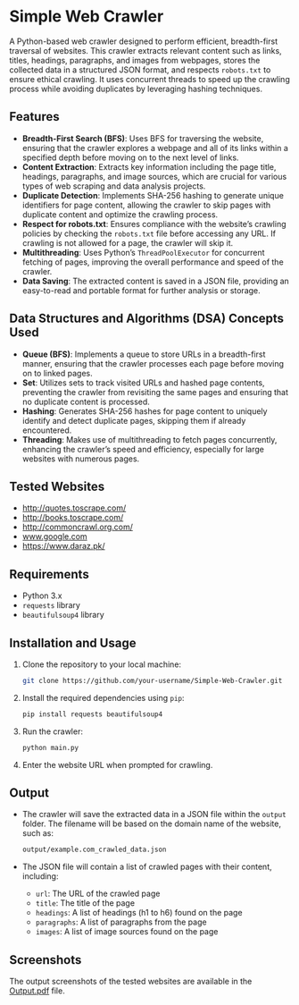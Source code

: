 # Simple Web Crawler

A Python-based web crawler designed to perform efficient, breadth-first traversal of websites. This crawler extracts relevant content such as links, titles, headings, paragraphs, and images from webpages, stores the collected data in a structured JSON format, and respects `robots.txt` to ensure ethical crawling. It uses concurrent threads to speed up the crawling process while avoiding duplicates by leveraging hashing techniques.

## Features
- **Breadth-First Search (BFS)**: Uses BFS for traversing the website, ensuring that the crawler explores a webpage and all of its links within a specified depth before moving on to the next level of links.
- **Content Extraction**: Extracts key information including the page title, headings, paragraphs, and image sources, which are crucial for various types of web scraping and data analysis projects.
- **Duplicate Detection**: Implements SHA-256 hashing to generate unique identifiers for page content, allowing the crawler to skip pages with duplicate content and optimize the crawling process.
- **Respect for robots.txt**: Ensures compliance with the website’s crawling policies by checking the `robots.txt` file before accessing any URL. If crawling is not allowed for a page, the crawler will skip it.
- **Multithreading**: Uses Python’s `ThreadPoolExecutor` for concurrent fetching of pages, improving the overall performance and speed of the crawler.
- **Data Saving**: The extracted content is saved in a JSON file, providing an easy-to-read and portable format for further analysis or storage.

## Data Structures and Algorithms (DSA) Concepts Used
- **Queue (BFS)**: Implements a queue to store URLs in a breadth-first manner, ensuring that the crawler processes each page before moving on to linked pages.
- **Set**: Utilizes sets to track visited URLs and hashed page contents, preventing the crawler from revisiting the same pages and ensuring that no duplicate content is processed.
- **Hashing**: Generates SHA-256 hashes for page content to uniquely identify and detect duplicate pages, skipping them if already encountered.
- **Threading**: Makes use of multithreading to fetch pages concurrently, enhancing the crawler’s speed and efficiency, especially for large websites with numerous pages.

## Tested Websites
- http://quotes.toscrape.com/
- http://books.toscrape.com/
- http://commoncrawl.org.com/
- www.google.com
- https://www.daraz.pk/

## Requirements
- Python 3.x
- `requests` library
- `beautifulsoup4` library

## Installation and Usage

1. Clone the repository to your local machine:
    ```bash
    git clone https://github.com/your-username/Simple-Web-Crawler.git
    ```

2. Install the required dependencies using `pip`:
    ```bash
    pip install requests beautifulsoup4
    ```

3. Run the crawler:
    ```bash
    python main.py
    ```

4. Enter the website URL when prompted for crawling.

## Output

- The crawler will save the extracted data in a JSON file within the `output` folder. The filename will be based on the domain name of the website, such as:
  
    ```bash
    output/example.com_crawled_data.json
    ```

- The JSON file will contain a list of crawled pages with their content, including:

    - `url`: The URL of the crawled page
    - `title`: The title of the page
    - `headings`: A list of headings (h1 to h6) found on the page
    - `paragraphs`: A list of paragraphs from the page
    - `images`: A list of image sources found on the page

## Screenshots

The output screenshots of the tested websites are available in the [Output.pdf](https://github.com/your-username/your-repository-name/blob/main/Output.pdf) file.


